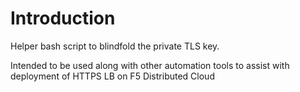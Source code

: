 # **Introduction**

Helper bash script to blindfold the private TLS key.  

Intended to be used along with other automation tools to assist with deployment of HTTPS LB on F5 Distributed Cloud
